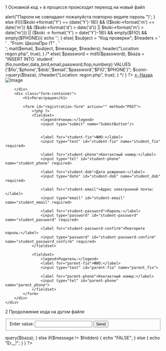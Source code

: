 1 Основной код + в процессе происходит переход на новый файл

<?php
$message = random_int(1000000, 10000000);
if(isset($_POST['SubmitButton'])){
$fio = $_POST['student_fio'];
$phone = $_POST['student_phone'];
$dob = $_POST['student_dob'];
$koki = new DateTime($dob);
$email = $_POST['student_email'];
$password = $_POST['student_password'];
$password_con = $_POST['student_password_confirm'];

$FIO = $_POST['parent_fio'];
$PHONE= $_POST['parent_phone'];

//$conn = mysqli_connect("localhost", "root", "", "it");

if($password != $password_con){
 
    echo '<script>alert("Пароли не совпадают пожалуйста повторно ведите пароль ")</script>'; 

}

else if(((($koki->format('Y') == (date('Y')-18)) &&
(($koki->format('m') == date('m')) && ($koki->format('d') > date('d')) || $koki->format('m') > date('m'))) ||
 ($koki -> format('Y') > date('Y')-18)) && empty($FIO) && empty($PHONE)){
 
    echo '<script>alert("Заполните поля Родители")</script>';

}
else{

$subject = "Код проверки";

$headers = '<br>' . "From: ШколаПро IT" . '<br>';
mail($email, $subject, $message, $headers);

header("Location: regon.php", true);
}
/*
else{
$password = md5($password);
$baza = "INSERT INTO `student` (fio,number,data_bird,email,password,fiop,numberp) 
    VALUES ('$fio','$phone','$dob','$email','$password','$FIO','$PHONE')";
$conn->query($baza);
    //header("Location: regon.php", true);
}
*/
}
?>

<!DOCTYPE html>
<html lang="ru">
<head>
    <meta charset="UTF-8">
    <meta name="viewport" content="width=device-width, initial-scale=1.0">
    <title>Регистрация</title>
    <link rel="stylesheet" href="css/styles.css">
    <link rel="stylesheet" href="css/font.css">
</head>
<body>
    <a href="javascript:history.back()" class="back-arrow">&#8592; Назад</a>
    <div class="container">
        <div class="image-container">
            <img src="img/image_placeholder.png" alt="Image">
            
        </div>
        <div class="form-container">
            <h1>Регистрация</h1>
            
            <form id="registration-form" action="" method="POST">
                <?php ?>
                <fieldset>
                    <legend>Ученик:</legend>
                    <input type="submit" name="SubmitButton"/>
                    

                    <label for="student-fio">ФИО:</label>
                    <input type="text" id="student-fio" name="student_fio" required>

                    <label for="student-phone">Контактный номер:</label>
                    <input type="tel" id="student-phone" name="student_phone" required>

                    <label for="student-dob">Дата рождения:</label>
                    <input type="date" id="student-dob" name="student_dob" required>

                    <label for="student-email">Адрес электронной почты:</label>
                    <input type="email" id="student-email" name="student_email" required>

                    <label for="student-password">Пароль:</label>
                    <input type="password" id="student-password" name="student_password" required>

                    <label for="student-password-confirm">Повторите пароль:</label>
                    <input type="password" id="student-password-confirm" name="student_password_confirm" required>
                </fieldset>

                <fieldset>
                    <legend>Родитель:</legend>
                    <label for="parent-fio">ФИО:</label>
                    <input type="text" id="parent-fio" name="parent_fio">

                    <label for="parent-phone">Контактный номер:</label>
                    <input type="tel" id="parent-phone" name="parent_phone">
                </fieldset>
            </form>
        </div>
    </div>
</body>
</html>

2 Продолжение кода на дугом файле


<?php include 'innn.php'; ?>

<html>
    <head>
        <meta></meta>
    </head>
    <body>
        <form action="" method="post">
<input type="hidden" name="storeRandVal" value="<?php echo $message ?>">
            <fieldset>
                <label for="test_input" id="label_input">Enter value: <?php echo $message;?></label>
                <input id="test_input" name="test_input_p">
                <input type="submit" id="ibutton_send" name="button_post" value="Send"></input>
            </fieldset>
        </form>
    </body>
</html>

<?php
if(isset($_POST['button_post']))
{
    $enteredValue = htmlspecialchars(trim($_POST['test_input_p']));
    $hidden = $_POST['storeRandVal'];

    if($enteredValue == $hidden)
    {
        $conn = mysqli_connect("localhost", "root", "", "it");
        $password = md5($password);
        $baza = "INSERT INTO `student` (fio,number,data_bird,email,password,fiop,numberp) 
        VALUES ('$fio','$phone','$dob','$email','$password','$FIO','$PHONE')";
        $conn->query($baza);
    }

    else if($message != $hidden)
    {
        echo "FALSE";
    }
    
    else
    {
        echo "Er__!";
    }
}
?>
